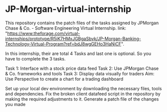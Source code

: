# JP-Morgan-virtual-internship
This repository contains the patch files of the tasks assigned by JPMorgan Chase &amp; Co. - Software Engineering Virtual Internship.
link: "https://www.theforage.com/virtual-internships/prototype/R5iK7HMxJGBgaSbvk/JP-Morgan-Banking-Technology-Virtual-Program?ref=bdJ8wgGEHo3HaNjCF".

In this internship, their are total 4 Tasks and last one is optional. So you have to complete the 3 tasks.

Task 1: Interface with a stock price data feed
Task 2: Use JPMorgan Chase & Co. frameworks and tools
Task 3: Display data visually for traders
Aim: Use Perspective to create a chart for a trading dashboard

Set up your local dev environment by downloading the necessary files, tools and dependencies.
Fix the broken client datafeed script in the repository by making the required adjustments to it.
Generate a patch file of the changes you made

